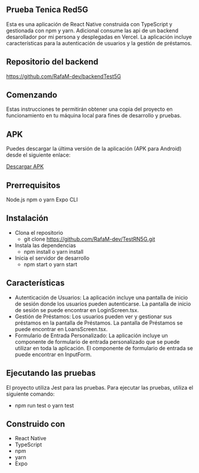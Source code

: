 ## Prueba Tenica Red5G
Esta es una aplicación de React Native construida con TypeScript y gestionada con npm y yarn. Adicional consume las api de un backend desarollador por mi persona y desplegadas en Vercel. La aplicación incluye características para la autenticación de usuarios y la gestión de préstamos.

## Repositorio del backend
https://github.com/RafaM-dev/backendTest5G

## Comenzando
Estas instrucciones te permitirán obtener una copia del proyecto en funcionamiento en tu máquina local para fines de desarrollo y pruebas.

## APK
Puedes descargar la última versión de la aplicación (APK para Android) desde el siguiente enlace:

[Descargar APK](https://expo.dev//accounts/rafamdev/projects/pruebaRed5G/builds/f8d9c69d-f0bc-4845-8860-91ca0243ae64)

## Prerrequisitos
Node.js
npm o yarn
Expo CLI

## Instalación

* Clona el repositorio
   * git clone https://github.com/RafaM-dev/TestRN5G.git
* Instala las dependencias
  * npm install o yarn install
* Inicia el servidor de desarrollo
   * npm start o yarn start
## Características
* Autenticación de Usuarios: La aplicación incluye una pantalla de inicio de sesión donde los usuarios pueden autenticarse. La pantalla de inicio de sesión se puede encontrar en LoginScreen.tsx.
* Gestión de Préstamos: Los usuarios pueden ver y gestionar sus préstamos en la pantalla de Préstamos. La pantalla de Préstamos se puede encontrar en LoansScreen.tsx.
* Formulario de Entrada Personalizado: La aplicación incluye un componente de formulario de entrada personalizado que se puede utilizar en toda la aplicación. El componente de formulario de entrada se puede encontrar en InputForm.
## Ejecutando las pruebas
El proyecto utiliza Jest para las pruebas. Para ejecutar las pruebas, utiliza el siguiente comando:
* npm run test o yarn test
## Construido con
* React Native
* TypeScript
* npm
* yarn
* Expo
